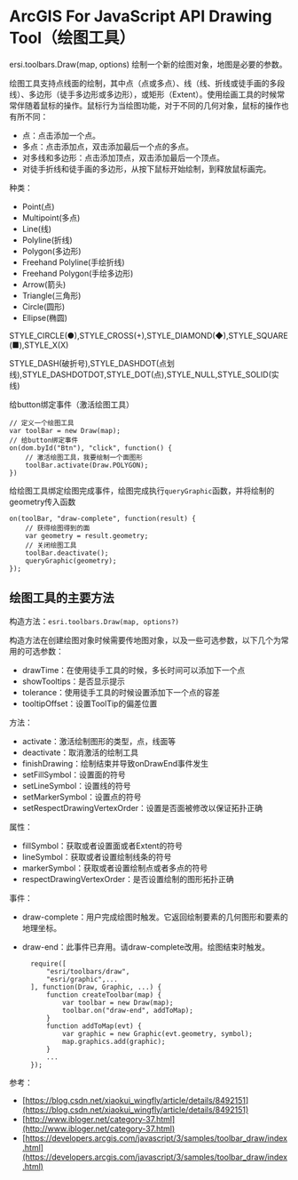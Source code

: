 # ArcGIS For JavaScript API Drawing Tool（绘图工具） #
ersi.toolbars.Draw(map, options) 绘制一个新的绘图对象，地图是必要的参数。

绘图工具支持点线面的绘制，其中点（点或多点）、线（线、折线或徒手画的多段线）、多边形（徒手多边形或多边形），或矩形（Extent）。使用绘画工具的时候常常伴随着鼠标的操作。鼠标行为当绘图功能，对于不同的几何对象，鼠标的操作也有所不同：

- 点：点击添加一个点。
- 多点：点击添加点，双击添加最后一个点的多点。
- 对多线和多边形：点击添加顶点，双击添加最后一个顶点。
- 对徒手折线和徒手画的多边形，从按下鼠标开始绘制，到释放鼠标画完。

种类：

- Point(点)
- Multipoint(多点)
- Line(线)
- Polyline(折线)
- Polygon(多边形)
- Freehand Polyline(手绘折线)
- Freehand Polygon(手绘多边形)
- Arrow(箭头)
- Triangle(三角形)
- Circle(圆形)
- Ellipse(椭圆)

STYLE_CIRCLE(●),STYLE_CROSS(+),STYLE_DIAMOND(◆),STYLE_SQUARE(■),STYLE_X(X)

STYLE_DASH(破折号),STYLE_DASHDOT(点划线),STYLE_DASHDOTDOT,STYLE_DOT(点),STYLE_NULL,STYLE_SOLID(实线)


给button绑定事件（激活绘图工具）

	// 定义一个绘图工具
	var toolBar = new Draw(map);
	// 给button绑定事件
	on(dom.byId("Btn"), "click", function() {
		// 激活绘图工具，我要绘制一个面图形
		toolBar.activate(Draw.POLYGON);
	})

给绘图工具绑定绘图完成事件，绘图完成执行`queryGraphic`函数，并将绘制的geometry传入函数

	on(toolBar, "draw-complete", function(result) {
		// 获得绘图得到的面
		var geometry = result.geometry;
		// 关闭绘图工具
		toolBar.deactivate();
		queryGraphic(geometry);
	});

## 绘图工具的主要方法 ##
构造方法：`esri.toolbars.Draw(map, options?)`

构造方法在创建绘图对象时候需要传地图对象，以及一些可选参数，以下几个为常用的可选参数：

- drawTime：在使用徒手工具的时候，多长时间可以添加下一个点
- showTooltips：是否显示提示
- tolerance：使用徒手工具的时候设置添加下一个点的容差
- tooltipOffset：设置ToolTip的偏差位置

方法：

- activate：激活绘制图形的类型，点，线面等
- deactivate：取消激活的绘制工具
- finishDrawing：绘制结束并导致onDrawEnd事件发生
- setFillSymbol：设置面的符号
- setLineSymbol：设置线的符号
- setMarkerSymbol：设置点的符号
- setRespectDrawingVertexOrder：设置是否面被修改以保证拓扑正确

属性：

- fillSymbol：获取或者设置面或者Extent的符号
- lineSymbol：获取或者设置绘制线条的符号
- markerSymbol：获取或者设置绘制点或者多点的符号
- respectDrawingVertexOrder：是否设置绘制的图形拓扑正确

事件：

- draw-complete：用户完成绘图时触发。它返回绘制要素的几何图形和要素的地理坐标。
- draw-end：此事件已弃用。请draw-complete改用。绘图结束时触发。

		require([
			"esri/toolbars/draw",
			"esri/graphic",...
		], function(Draw, Graphic, ...) {
			function createToolbar(map) {
				var toolbar = new Draw(map);
				toolbar.on("draw-end", addToMap);
			}
			function addToMap(evt) {
				var graphic = new Graphic(evt.geometry, symbol);
				map.graphics.add(graphic);
			}
			...
		});


参考：

- [https://blog.csdn.net/xiaokui_wingfly/article/details/8492151](https://blog.csdn.net/xiaokui_wingfly/article/details/8492151)
- [http://www.ibloger.net/category-37.html](http://www.ibloger.net/category-37.html)
- [https://developers.arcgis.com/javascript/3/samples/toolbar_draw/index.html](https://developers.arcgis.com/javascript/3/samples/toolbar_draw/index.html)